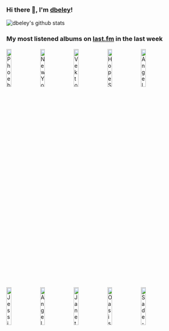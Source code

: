 ### Hi there 👋, I'm [dbeley](https://dbeley.ovh/en)!

![dbeley's github stats](https://github-readme-stats.vercel.app/api?username=dbeley)

### My most listened albums on [last.fm](https://www.last.fm/user/d_beley) in the last week

[<img src='https://lastfm.freetls.fastly.net/i/u/300x300/531bdb172f66ee3500e344936f1f22bd.jpg' width='16%' height='16%' alt='Phoebe Bridgers - Stranger in the Alps'>](https://www.last.fm/music/phoebe%2bbridgers/stranger%2bin%2bthe%2balps)&nbsp;
[<img src='https://lastfm.freetls.fastly.net/i/u/300x300/f3f831f713b4d520c671a566d3c5c4f6.png' width='16%' height='16%' alt='New York Dolls - New York Dolls'>](https://www.last.fm/music/new%2byork%2bdolls/new%2byork%2bdolls)&nbsp;
[<img src='https://lastfm.freetls.fastly.net/i/u/300x300/852d5ba1cc4154eeecf0cfeceeeaa243.jpg' width='16%' height='16%' alt='Vektor - Black Future'>](https://www.last.fm/music/vektor/black%2bfuture)&nbsp;
[<img src='https://lastfm.freetls.fastly.net/i/u/300x300/c8e7f393513a66ec90630fd88163fb8d.jpg' width='16%' height='16%' alt='Hope Sandoval & The Warm Inventions - Bavarian Fruit Bread'>](https://www.last.fm/music/hope%2bsandoval%2b%2526%2bthe%2bwarm%2binventions/bavarian%2bfruit%2bbread)&nbsp;
[<img src='https://lastfm.freetls.fastly.net/i/u/300x300/9cff947b645ca9beabe826ce49bb78ae.jpg' width='16%' height='16%' alt='Angels & Airwaves - We Don’t Need to Whisper'>](https://www.last.fm/music/angels%2b%2526%2bairwaves/we%2bdon%25e2%2580%2599t%2bneed%2bto%2bwhisper)&nbsp;
<br>
[<img src='https://lastfm.freetls.fastly.net/i/u/300x300/2e57ee300565427c2f17ab45c628b293.jpg' width='16%' height='16%' alt='Jessie Ware - What’s Your Pleasure?'>](https://www.last.fm/music/jessie%2bware/what%25e2%2580%2599s%2byour%2bpleasure%253f)&nbsp;
[<img src='https://lastfm.freetls.fastly.net/i/u/300x300/2b5f5f92f9854b608eface9bdc6ee128.jpg' width='16%' height='16%' alt='Angels & Airwaves - I-Empire'>](https://www.last.fm/music/angels%2b%2526%2bairwaves/i-empire)&nbsp;
[<img src='https://lastfm.freetls.fastly.net/i/u/300x300/b5e52a1507f44613c614ee572016ac6a.png' width='16%' height='16%' alt='Janet Jackson - The Velvet Rope'>](https://www.last.fm/music/janet%2bjackson/the%2bvelvet%2brope)&nbsp;
[<img src='https://lastfm.freetls.fastly.net/i/u/300x300/6466bdcba1b646f6a394467dec70e0aa.jpg' width='16%' height='16%' alt='Oasis - (What’s The Story) Morning Glory?'>](https://www.last.fm/music/oasis/%2528what%25e2%2580%2599s%2bthe%2bstory%2529%2bmorning%2bglory%253f)&nbsp;
[<img src='https://lastfm.freetls.fastly.net/i/u/300x300/c844725c98c7a9deadb4d0130a156df1.png' width='16%' height='16%' alt='Sade - Love Deluxe'>](https://www.last.fm/music/sade/love%2bdeluxe)&nbsp;
<br>
